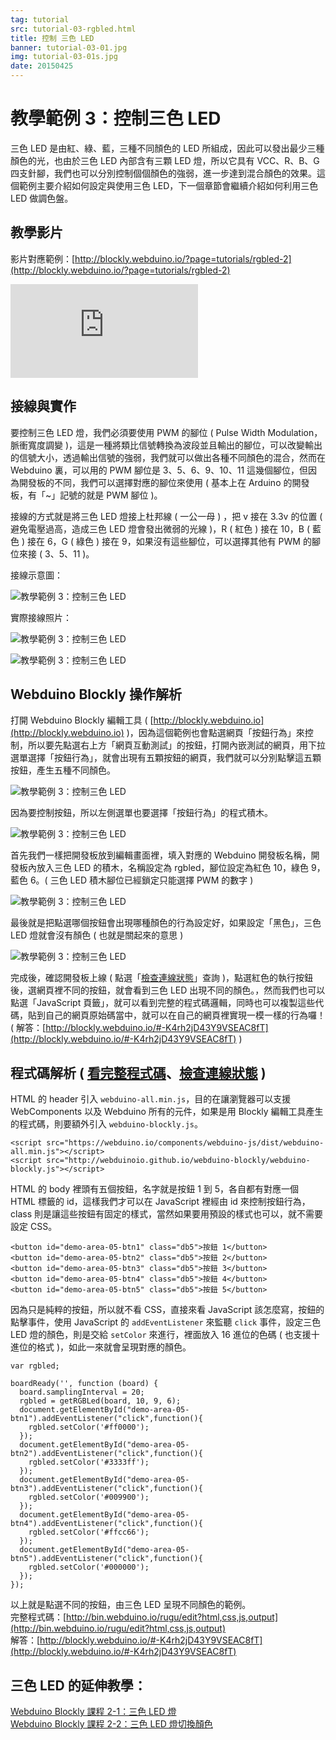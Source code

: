 ```yaml
---
tag: tutorial
src: tutorial-03-rgbled.html
title: 控制 三色 LED
banner: tutorial-03-01.jpg
img: tutorial-03-01s.jpg
date: 20150425
---
```


<!-- @@master  = ../../_layout.html-->

<!-- @@block  =  meta-->

<title>教學範例 3：控制 三色 LED :::: Webduino = Web × Arduino</title>

<meta name="description" content="三色 LED 是由紅色、綠色與藍色三種不同顏色的 LED 所組成，因此可以發出最少三種顏色的光，也由於三色 LED 內部含有三顆 LED 燈，所以它具有 VCC、R、B、G 四支針腳，我們也可以分別控制個個顏色的強弱，進一步達到混合顏色的效果。這個 webduino 的範例主要介紹如何設定與使用三色 LED，下一個章節會繼續介紹如何利用三色 LED 做調色盤。">

<meta itemprop="description" content="三色 LED 是由紅色、綠色與藍色三種不同顏色的 LED 所組成，因此可以發出最少三種顏色的光，也由於三色 LED 內部含有三顆 LED 燈，所以它具有 VCC、R、B、G 四支針腳，我們也可以分別控制個個顏色的強弱，進一步達到混合顏色的效果。這個 webduino 的範例主要介紹如何設定與使用三色 LED，下一個章節會繼續介紹如何利用三色 LED 做調色盤。">

<meta property="og:description" content="三色 LED 是由紅色、綠色與藍色三種不同顏色的 LED 所組成，因此可以發出最少三種顏色的光，也由於三色 LED 內部含有三顆 LED 燈，所以它具有 VCC、R、B、G 四支針腳，我們也可以分別控制個個顏色的強弱，進一步達到混合顏色的效果。這個 webduino 的範例主要介紹如何設定與使用三色 LED，下一個章節會繼續介紹如何利用三色 LED 做調色盤。">

<meta property="og:title" content="教學範例 3：控制 三色 LED" >

<meta property="og:url" content="https://webduino.io/tutorials/tutorial-03-rgbled.html">

<meta property="og:image" content="https://webduino.io/img/tutorials/tutorial-03-01s.jpg">

<meta itemprop="image" content="https://webduino.io/img/tutorials/tutorial-03-01s.jpg">

<include src="../_include-tutorials.html"></include>

<!-- @@close-->

<!-- @@block  =  preAndNext-->

<include src="../_include-tutorials-content.html"></include>

<!-- @@close-->



<!-- @@block  =  tutorials-->
# 教學範例 3：控制三色 LED

三色 LED 是由紅、綠、藍，三種不同顏色的 LED 所組成，因此可以發出最少三種顏色的光，也由於三色 LED 內部含有三顆 LED 燈，所以它具有 VCC、R、B、G 四支針腳，我們也可以分別控制個個顏色的強弱，進一步達到混合顏色的效果。這個範例主要介紹如何設定與使用三色 LED，下一個章節會繼續介紹如何利用三色 LED 做調色盤。

## 教學影片

影片對應範例：[http://blockly.webduino.io/?page=tutorials/rgbled-2](http://blockly.webduino.io/?page=tutorials/rgbled-2)  

<iframe class="youtube" src="https://www.youtube.com/embed/VN4sKngbiGI" frameborder="0" allowfullscreen></iframe>

## 接線與實作

要控制三色 LED 燈，我們必須要使用 PWM 的腳位 ( Pulse Width Modulation，脈衝寬度調變 )，這是一種將類比信號轉換為波段並且輸出的腳位，可以改變輸出的信號大小，透過輸出信號的強弱，我們就可以做出各種不同顏色的混合，然而在 Webduino 裏，可以用的 PWM 腳位是 3、5、6、9、10、11 這幾個腳位，但因為開發板的不同，我們可以選擇對應的腳位來使用 ( 基本上在 Arduino 的開發板，有「~」記號的就是 PWM 腳位 )。

接線的方式就是將三色 LED 燈接上杜邦線 ( 一公一母 ) ，把 v 接在 3.3v 的位置 ( 避免電壓過高，造成三色 LED 燈會發出微弱的光線 )，R ( 紅色 ) 接在 10，B ( 藍色 ) 接在 6，G ( 綠色 ) 接在 9，如果沒有這些腳位，可以選擇其他有 PWM 的腳位來接 ( 3、5、11 )。

接線示意圖：

![教學範例 3：控制三色 LED](../img/tutorials/tutorial-03-02.jpg)

實際接線照片：

![教學範例 3：控制三色 LED](../img/tutorials/tutorial-03-04.jpg)

![教學範例 3：控制三色 LED](../img/tutorials/tutorial-03-03.jpg)

## Webduino Blockly 操作解析

打開 Webduino Blockly 編輯工具 ( [http://blockly.webduino.io](http://blockly.webduino.io) )，因為這個範例也會點選網頁「按鈕行為」來控制，所以要先點選右上方「網頁互動測試」的按鈕，打開內嵌測試的網頁，用下拉選單選擇「按鈕行為」，就會出現有五顆按鈕的網頁，我們就可以分別點擊這五顆按鈕，產生五種不同顏色。

![教學範例 3：控制三色 LED](../img/tutorials/tutorial-03-05.jpg)

因為要控制按鈕，所以左側選單也要選擇「按鈕行為」的程式積木。

![教學範例 3：控制三色 LED](../img/tutorials/tutorial-03-06.jpg)

首先我們一樣把開發板放到編輯畫面裡，填入對應的 Webduino 開發板名稱，開發板內放入三色 LED 的積木，名稱設定為 rgbled，腳位設定為紅色 10，綠色 9，藍色 6。( 三色 LED 積木腳位已經鎖定只能選擇 PWM 的數字 )

![教學範例 3：控制三色 LED](../img/tutorials/tutorial-03-07.jpg)

最後就是把點選哪個按鈕會出現哪種顏色的行為設定好，如果設定「黑色」，三色 LED 燈就會沒有顏色 ( 也就是關起來的意思 )

![教學範例 3：控制三色 LED](../img/tutorials/tutorial-03-08.jpg)

完成後，確認開發板上線 ( 點選「[檢查連線狀態](https://webduino.io/device.html)」查詢 )，點選紅色的執行按鈕後，選網頁裡不同的按鈕，就會看到三色 LED 出現不同的顏色。，然而我們也可以點選「JavaScript 頁籤」，就可以看到完整的程式碼邏輯，同時也可以複製這些代碼，貼到自己的網頁原始碼當中，就可以在自己的網頁裡實現一模一樣的行為囉！  
( 解答：[http://blockly.webduino.io/#-K4rh2jD43Y9VSEAC8fT](http://blockly.webduino.io/#-K4rh2jD43Y9VSEAC8fT) )

## 程式碼解析 ( [看完整程式碼](http://bin.webduino.io/rugu/edit?html,css,js,output)、[檢查連線狀態](https://webduino.io/device.html) )

HTML 的 header 引入 `webduino-all.min.js`，目的在讓瀏覽器可以支援 WebComponents 以及 Webduino 所有的元件，如果是用 Blockly 編輯工具產生的程式碼，則要額外引入 `webduino-blockly.js`。

	<script src="https://webduino.io/components/webduino-js/dist/webduino-all.min.js"></script>
	<script src="http://webduinoio.github.io/webduino-blockly/webduino-blockly.js"></script>

HTML 的 body 裡頭有五個按鈕，名字就是按鈕 1 到 5，各自都有對應一個 HTML 標籤的 id，這樣我們才可以在 JavaScript 裡經由 id 來控制按鈕行為，class 則是讓這些按鈕有固定的樣式，當然如果要用預設的樣式也可以，就不需要設定 CSS。

	<button id="demo-area-05-btn1" class="db5">按鈕 1</button>
	<button id="demo-area-05-btn2" class="db5">按鈕 2</button>
	<button id="demo-area-05-btn3" class="db5">按鈕 3</button>
	<button id="demo-area-05-btn4" class="db5">按鈕 4</button>
	<button id="demo-area-05-btn5" class="db5">按鈕 5</button>

因為只是純粹的按鈕，所以就不看 CSS，直接來看 JavaScript 該怎麼寫，按鈕的點擊事件，使用 JavaScript 的 `addEventListener` 來監聽 `click` 事件，設定三色 LED 燈的顏色，則是交給 `setColor` 來進行，裡面放入 16 進位的色碼 ( 也支援十進位的格式 )，如此一來就會呈現對應的顏色。

	var rgbled;

	boardReady('', function (board) {
	  board.samplingInterval = 20;
	  rgbled = getRGBLed(board, 10, 9, 6);
	  document.getElementById("demo-area-05-btn1").addEventListener("click",function(){
	    rgbled.setColor('#ff0000');
	  });
	  document.getElementById("demo-area-05-btn2").addEventListener("click",function(){
	    rgbled.setColor('#3333ff');
	  });
	  document.getElementById("demo-area-05-btn3").addEventListener("click",function(){
	    rgbled.setColor('#009900');
	  });
	  document.getElementById("demo-area-05-btn4").addEventListener("click",function(){
	    rgbled.setColor('#ffcc66');
	  });
	  document.getElementById("demo-area-05-btn5").addEventListener("click",function(){
	    rgbled.setColor('#000000');
	  });
	});

以上就是點選不同的按鈕，由三色 LED 呈現不同顏色的範例。  
完整程式碼：[http://bin.webduino.io/rugu/edit?html,css,js,output](http://bin.webduino.io/rugu/edit?html,css,js,output)  
解答：[http://blockly.webduino.io/#-K4rh2jD43Y9VSEAC8fT](http://blockly.webduino.io/#-K4rh2jD43Y9VSEAC8fT)

## 三色 LED 的延伸教學：

[Webduino Blockly 課程 2-1：三色 LED 燈](http://blockly.webduino.io/?lang=zh-hant&page=tutorials/rgbled-1#-JvMrEKwwqW2P607oFz2)  
[Webduino Blockly 課程 2-2：三色 LED 燈切換顏色](http://blockly.webduino.io/?lang=zh-hant&page=tutorials/rgbled-2#-JvMroBFx1XYaMemJmOm)



<!-- @@close-->